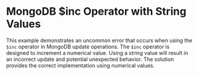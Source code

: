 # MongoDB $inc Operator with String Values

This example demonstrates an uncommon error that occurs when using the `$inc` operator in MongoDB update operations.  The `$inc` operator is designed to increment a numerical value. Using a string value will result in an incorrect update and potential unexpected behavior.  The solution provides the correct implementation using numerical values.